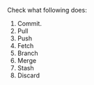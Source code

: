 Check what following does:

1. Commit.
2. Pull
3. Push
4. Fetch
5. Branch
6. Merge
7. Stash
8. Discard